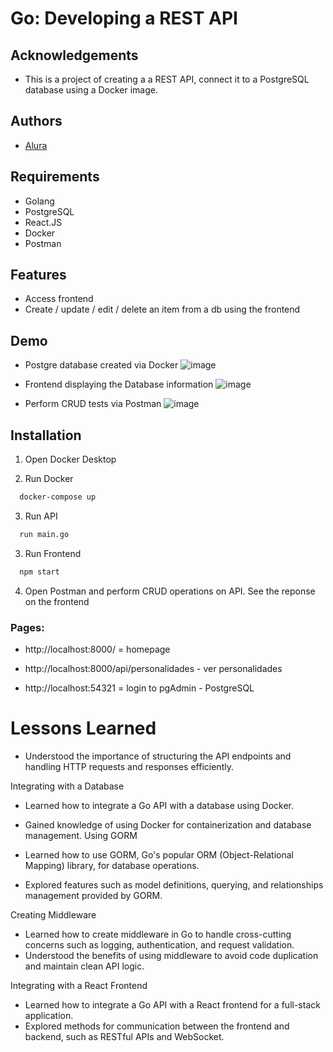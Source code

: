 # Go: Developing a REST API

## Acknowledgements

- This is a project of creating a a REST API, connect it to a PostgreSQL database using a Docker image.

## Authors

- [Alura](https://cursos.alura.com.br/formacao-go)

## Requirements

- Golang
- PostgreSQL
- React.JS
- Docker
- Postman

## Features

- Access frontend
- Create / update / edit / delete an item from a db using the frontend

## Demo

- Postgre database created via Docker
  ![image](https://github.com/tiagoc0sta/go-rest-api/assets/63982700/3f729e5f-68e8-451e-9f9b-c1125cbeb9c3)

- Frontend displaying the Database information
  ![image](https://github.com/tiagoc0sta/go-rest-api/assets/63982700/dfbeea15-a9f3-4703-89de-79f9c2f0b0ec)

- Perform CRUD tests via Postman
  ![image](https://github.com/tiagoc0sta/go-rest-api/assets/63982700/e4d26c8e-56c2-4f4c-8742-7c3becc06e78)

## Installation

1. Open Docker Desktop

2. Run Docker

```bash
  docker-compose up
```

3. Run API

```bash
  run main.go
```

3. Run Frontend

```bash
  npm start
```

4. Open Postman and perform CRUD operations on API. See the reponse on the frontend

### Pages:

- http://localhost:8000/ = homepage

- http://localhost:8000/api/personalidades - ver personalidades

- http://localhost:54321 = login to pgAdmin - PostgreSQL

# Lessons Learned

- Understood the importance of structuring the API endpoints and handling HTTP requests and responses efficiently.

Integrating with a Database

- Learned how to integrate a Go API with a database using Docker.
- Gained knowledge of using Docker for containerization and database management.
  Using GORM

- Learned how to use GORM, Go's popular ORM (Object-Relational Mapping) library, for database operations.
- Explored features such as model definitions, querying, and relationships management provided by GORM.

Creating Middleware

- Learned how to create middleware in Go to handle cross-cutting concerns such as logging, authentication, and request validation.
- Understood the benefits of using middleware to avoid code duplication and maintain clean API logic.

Integrating with a React Frontend

- Learned how to integrate a Go API with a React frontend for a full-stack application.
- Explored methods for communication between the frontend and backend, such as RESTful APIs and WebSocket.
